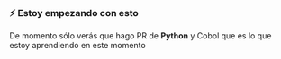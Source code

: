 ### ⚡ Estoy empezando con esto
De momento sólo verás que hago PR de <b>Python</b> y Cobol que es lo que estoy aprendiendo en este momento
